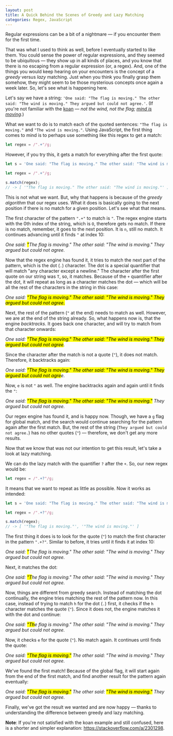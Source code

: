 ```yaml
---
layout: post
title: A Quick Behind the Scenes of Greedy and Lazy Matching
categories: Regex, JavaScript
---
```


Regular expressions can be a bit of a nightmare — if you encounter them for the first time.

That was what I used to think as well, before I eventually started to like them. You could sense the power of regular expressions, and they seemed to be ubiquitous — they show up in all kinds of places, and you know that there is no escaping from a regular expression (or, a regex). And, one of the things you would keep hearing on your encounters is the concept of a _greedy_ versus _lazy_ matching. Just when you think you finally grasp them somehow, they might seem to be those mysterious concepts once again a week later. So, let's see what is happening here.

Let's say we have a string: `'One said: "The flag is moving." The other said: "The wind is moving." They argued but could not agree.'`. (If you're not familiar with the [koan](https://en.wikipedia.org/wiki/Koan) — _not the wind, not the flag; [mind is moving](https://en.wikisource.org/wiki/The_Gateless_Gate/Not_The_Wind,_Not_The_Flag)_.) 

What we want to do is to match each of the quoted sentences: `"The flag is moving."` and `"The wind is moving."`. Using JavaScript, the first thing comes to mind is to perhaps use something like this regex to get a match:

```js
let regex = /".+"/g;
```

However, if you try this, it gets a match for everything after the first quote:

```js
let s = 'One said: "The flag is moving." The other said: "The wind is moving." They argued but could not agree.';

let regex = /".+"/g;

s.match(regex);
// -> [ '"The flag is moving." The other said: "The wind is moving."' ]
```

This is not what we want. But, why that happens is because of the _greedy algorithm_ that our regex uses. What it does is basically going to the next position if there is no match for a given position. Let's see what that means.

The first character of the pattern `".+"` to match is `"`.
The regex engine starts with the 0th index of the string, which is `O`, therefore gets no match. If there is no match, remember, it goes to the next position. It is `n`, still no match. It continues advancing until it finds `"` at index 10:

_One said: <mark>"</mark>The flag is moving." The other said: "The wind is moving." They argued but could not agree._

Now that the regex engine has found it, it tries to match the next part of the pattern, which is the dot (`.`) character. The dot is a special quantifier that will match "any character except a newline." The character after the first quote on our string was `T`, so, it matches. Because of the `+` quantifier after the dot, it will repeat as long as a character matches the dot — which will be all the rest of the characters in the string in this case:

_One said: <mark>"The flag is moving." The other said: "The wind is moving." They argued but could not agree.</mark>_

Next, the rest of the pattern (`"` at the end) needs to match as well. However, we are at the end of the string already. So, what happens now is, that the engine _backtracks_. It goes back one character, and will try to match from that character onwards:

_One said: <mark>"The flag is moving." The other said: "The wind is moving." They argued but could not agree</mark>._

Since the character after the match is not a quote (`"`), it does not match. Therefore, it backtracks again:

_One said: <mark>"The flag is moving." The other said: "The wind is moving." They argued but could not agre</mark>e._

Now, `e` is not `"` as well. The engine backtracks again and again until it finds the `"`:

_One said: <mark>"The flag is moving." The other said: "The wind is moving."</mark> They argued but could not agree._

Our regex engine has found it, and is happy now. 
Though, we have a `g` flag for global match, and the search would continue searching for the pattern again after the first match. But, the rest of the string (`They argued but could not agree.`) has no other quotes (`"`) — therefore, we don't get any more results.

Now that we know that was not our intention to get this result, let's take a look at lazy matching.

We can do the lazy match with the quantifier `?` after the `+`. So, our new regex would be:

```js
let regex = /".+?"/g;
```

It means that we want to repeat as little as possible. Now it works as intended:

```js
let s = 'One said: "The flag is moving." The other said: "The wind is moving." They argued but could not agree.';

let regex = /".+?"/g;

s.match(regex);
// -> [ '"The flag is moving."', '"The wind is moving."' ]

```

The first thing it does is to look for the quote (`"`) to match the first character in the pattern `".+?"`. Similar to before, it tries until it finds it at index 10:

_One said: <mark>"</mark>The flag is moving." The other said: "The wind is moving." They argued but could not agree._

Next, it matches the dot:

_One said: <mark>"T</mark>he flag is moving." The other said: "The wind is moving." They argued but could not agree._

Now, things are different from greedy search. Instead of matching the dot continually, the engine tries matching the rest of the pattern now. In this case, instead of trying to match `h` for the dot (`.`) first, it checks if the `h` character matches the quote  (`"`). Since it does not, the engine matches it with the dot and continue:

_One said: <mark>"Th</mark>e flag is moving." The other said: "The wind is moving." They argued but could not agree._

Now, it checks `e` for the quote (`"`). No match again. It continues until finds the quote:

_One said: <mark>"The flag is moving."</mark> The other said: "The wind is moving." They argued but could not agree._

We've found the first match! Because of the global flag, it will start again from the end of the first match, and find another result for the pattern again eventually:

_One said: <mark>"The flag is moving."</mark> The other said: <mark>"The wind is moving."</mark> They argued but could not agree._

Finally, we've got the result we wanted and are now happy — thanks to understanding the difference between greedy and lazy matching.

**Note**: If you're not satisfied with the koan example and still confused, here is a shorter and simpler explanation: https://stackoverflow.com/a/2301298.